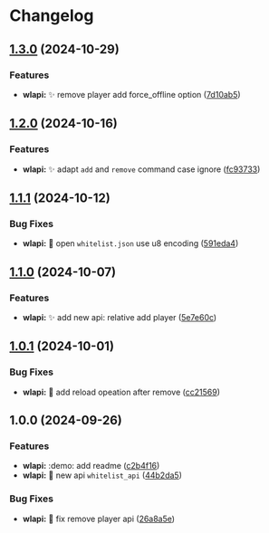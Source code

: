 # Changelog

## [1.3.0](https://github.com/Aimerny/MCDRPlugins/compare/whitelist_api-v1.2.0...whitelist_api-v1.3.0) (2024-10-29)


### Features

* **wlapi:** :sparkles: remove player add force_offline option ([7d10ab5](https://github.com/Aimerny/MCDRPlugins/commit/7d10ab5c07351358219a2f21fd97f81a82a5c63d))

## [1.2.0](https://github.com/Aimerny/MCDRPlugins/compare/whitelist_api-v1.1.1...whitelist_api-v1.2.0) (2024-10-16)


### Features

* **wlapi:** :sparkles: adapt `add` and `remove` command case ignore ([fc93733](https://github.com/Aimerny/MCDRPlugins/commit/fc9373370caf502bd9a27c677f54520f7ea8f5a5))

## [1.1.1](https://github.com/Aimerny/MCDRPlugins/compare/whitelist_api-v1.1.0...whitelist_api-v1.1.1) (2024-10-12)


### Bug Fixes

* **wlapi:** :bug: open `whitelist.json` use u8 encoding ([591eda4](https://github.com/Aimerny/MCDRPlugins/commit/591eda44d4f61bfbbb48d8263aaa6b4f938d240b))

## [1.1.0](https://github.com/Aimerny/MCDRPlugins/compare/whitelist_api-v1.0.1...whitelist_api-v1.1.0) (2024-10-07)


### Features

* **wlapi:** :sparkles: add new api: relative add player ([5e7e60c](https://github.com/Aimerny/MCDRPlugins/commit/5e7e60c48c2944b7c530e33ae98df957978a013a))

## [1.0.1](https://github.com/Aimerny/MCDRPlugins/compare/whitelist_api-v1.0.0...whitelist_api-v1.0.1) (2024-10-01)


### Bug Fixes

* **wlapi:** :bug: add reload opeation after remove ([cc21569](https://github.com/Aimerny/MCDRPlugins/commit/cc21569928087a3e0665c1b96a8f9d9eb8894280))

## 1.0.0 (2024-09-26)


### Features

* **wlapi:** :demo: add readme ([c2b4f16](https://github.com/Aimerny/MCDRPlugins/commit/c2b4f16e6cd89347e044acb38e207ca6c23e2b2e))
* **wlapi:** :tada: new api `whitelist_api` ([44b2da5](https://github.com/Aimerny/MCDRPlugins/commit/44b2da56ad328ba8049b837f147c0af785f8a842))


### Bug Fixes

* **wlapi:** :bug: fix remove player api ([26a8a5e](https://github.com/Aimerny/MCDRPlugins/commit/26a8a5e77d5c1d17b5810f1b9ff155469a72e370))
